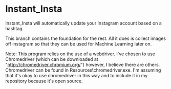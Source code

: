 # Instant_Insta
Instant_Insta will automatically update your Instagram account based on a hashtag.

This branch contains the foundation for the rest. All it does is collect images off instagram so that they can be used for Machine Learning later on.

Note:
This program relies on the use of a webdriver. I've chosen to use Chromedriver (which can be downloaded at "http://chromedriver.chromium.org/") however, I believe there are others. Chromedriver can be found in Resources\chromedriver.exe.
I'm assuming that it's okay to use chromedriver in this way and to include it in my repository because it's open source.
